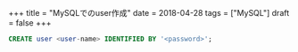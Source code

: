 +++
title = "MySQLでのuser作成"
date = 2018-04-28
tags = ["MySQL"]
draft = false
+++


```sql
CREATE user <user-name> IDENTIFIED BY '<password>';
```
